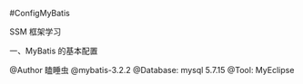 #ConfigMyBatis

SSM 框架学习

一、MyBatis 的基本配置


@Author 瞌睡虫 
@mybatis-3.2.2 
@Database: mysql 5.7.15 
@Tool: MyEclipse
